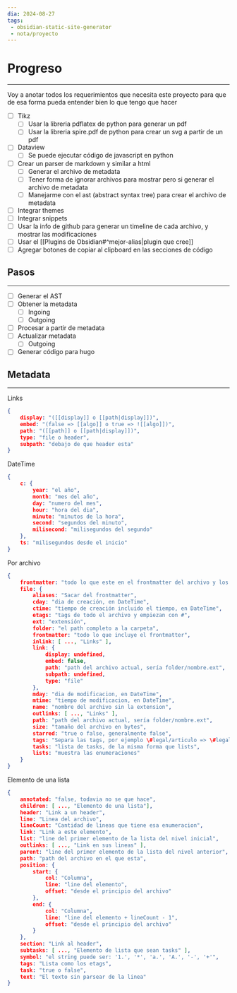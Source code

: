 ```yaml
---
dia: 2024-08-27
tags: 
 - obsidian-static-site-generator
 - nota/proyecto 
---
```

# Progreso
---
Voy a anotar todos los requerimientos que necesita este proyecto para que de esa forma pueda entender bien lo que tengo que hacer

- [ ] Tikz
    - [ ] Usar la libreria pdflatex de python para generar un pdf
    - [ ] Usar la libreria spire.pdf de python para crear un svg a partir de un pdf
- [ ] Dataview
    - [ ] Se puede ejecutar código de javascript en python
- [ ] Crear un parser de markdown y similar a html
    - [ ] Generar el archivo de metadata
    - [ ] Tener forma de ignorar archivos para mostrar pero si generar el archivo de metadata
    - [ ] Manejarme con el ast (abstract syntax tree) para crear el archivo de metadata
- [ ] Integrar themes
- [ ] Integrar snippets
- [ ] Usar la info de github para generar un timeline de cada archivo, y mostrar las modificaciones
- [ ] Usar el [[Plugins de Obsidian#^mejor-alias|plugin que cree]]
- [ ] Agregar botones de copiar al clipboard en las secciones de código

## Pasos
---
- [ ] Generar el AST
- [ ] Obtener la metadata
    - [ ] Ingoing
    - [ ] Outgoing
- [ ] Procesar a partir de metadata
- [ ] Actualizar metadata
    - [ ] Outgoing
- [ ] Generar código para hugo

## Metadata
---
Links
```JSON
{
    display: "([[display]] o [[path|display]])",
    embed: "(false => [[algo]] o true => ![[algo]])",
    path: "([[path]] o [[path|display]])",
    type: "file o header",
    subpath: "debajo de que header esta"
}
```

DateTime
```JSON
{
    c: {
        year: "el año",
        month: "mes del año",
        day: "numero del mes",
        hour: "hora del dia",
        minute: "minutos de la hora",
        second: "segundos del minuto",
        milisecond: "milisegundos del segundo"
    },
    ts: "milisegundos desde el inicio"
}
```

Por archivo
```JSON
{
    frontmatter: "todo lo que este en el frontmatter del archivo y los que sean del estilo [nombre:: valor]",
    file: {
        aliases: "Sacar del frontmatter",
        cday: "dia de creación, en DateTime",
        ctime: "tiempo de creación incluido el tiempo, en DateTime",
        etags: "tags de todo el archivo y empiezan con #",
        ext: "extensión",
        folder: "el path completo a la carpeta",
        frontmatter: "todo lo que incluye el frontmatter",
        inlink: [ ..., "Links" ],
        link: {
            display: undefined,
            embed: false,
            path: "path del archivo actual, sería folder/nombre.ext",
            subpath: undefined,
            type: "file"
        },
        mday: "dia de modificacion, en DateTime",
        mtime: "tiempo de modificacion, en DateTime",
        name: "nombre del archivo sin la extension",
        outlinks: [ ..., "Links" ],
        path: "path del archivo actual, sería folder/nombre.ext",
        size: "tamaño del archivo en bytes",
        starred: "true o false, generalmente false",
        tags: "Separa las tags, por ejemplo \#legal/articulo => \#legal y \#legal/articulo",
        tasks: "lista de tasks, de la misma forma que lists",
        lists: "muestra las enumeraciones"
    }
}
```

Elemento de una lista
```JSON
{
    annotated: "false, todavia no se que hace",
    children: [ ..., "Elemento de una lista"],
    header: "Link a un header",
    line: "Linea del archivo",
    lineCount: "Cantidad de lineas que tiene esa enumeracion",
    link: "Link a este elemento",
    list: "line del primer elemento de la lista del nivel inicial",
    outlinks: [ ..., "Link en sus lineas" ],
    parent: "line del primer elemento de la lista del nivel anterior",
    path: "path del archivo en el que esta",
    position: {
        start: {
            col: "Columna",
            line: "line del elemento",
            offset: "desde el principio del archivo"
        },
        end: {
            col: "Columna",
            line: "line del elemento + lineCount - 1",
            offset: "desde el principio del archivo"
        }
    },
    section: "Link al header",
    subtasks: [ ..., "Elemento de lista que sean tasks" ],
    symbol: "el string puede ser: '1.', '*', 'a.', 'A.', '-', '+'",
    tags: "Lista como los etags",
    task: "true o false",
    text: "El texto sin parsear de la linea"
}
```